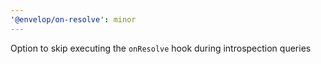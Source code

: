 ```yaml
---
'@envelop/on-resolve': minor
---
```


Option to skip executing the `onResolve` hook during introspection queries
